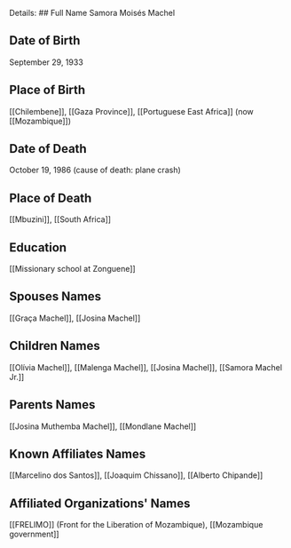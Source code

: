 Details: ## Full Name
Samora Moisés Machel

## Date of Birth
September 29, 1933

## Place of Birth
[[Chilembene]], [[Gaza Province]], [[Portuguese East Africa]] (now [[Mozambique]])

## Date of Death
October 19, 1986 (cause of death: plane crash)

## Place of Death
[[Mbuzini]], [[South Africa]]

## Education
[[Missionary school at Zonguene]]

## Spouses Names
[[Graça Machel]], [[Josina Machel]]

## Children Names
[[Olívia Machel]], [[Malenga Machel]], [[Josina Machel]], [[Samora Machel Jr.]]

## Parents Names
[[Josina Muthemba Machel]], [[Mondlane Machel]]

## Known Affiliates Names
[[Marcelino dos Santos]], [[Joaquim Chissano]], [[Alberto Chipande]]

## Affiliated Organizations' Names
[[FRELIMO]] (Front for the Liberation of Mozambique), [[Mozambique government]]